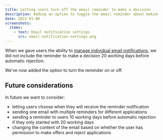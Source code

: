 ```yaml
---
title: Letting users turn off the email reminder to make a decision
description: Adding an option to toggle the email reminder about making a decision when there’s just 20 days left until automatic rejection.
date: 2022-01-06
screenshots:
  items:
    - text: Email notification settings
      src: email-notification-settings.png
---
```


When we gave users the ability to [manage individual email notifications](/manage-teacher-training-applications/managing-individual-email-notifications), we did not include the reminder to make a decision 20 working days before automatic rejection.

We’ve now added the option to turn the reminder on or off.

## Future considerations

In future we want to consider:

- letting users choose when they will receive the reminder notification
- sending one email with multiple reminders for different applications
- sending a reminder to users 10 working days before automatic rejection if they only started with 20 working days
- changing the content of the email based on whether the user has permission to make offers and reject applications
